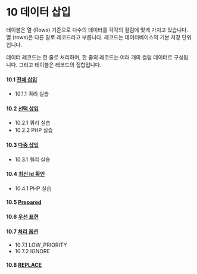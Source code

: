 # 10 데이터 삽입 
테이블은 열 (Rows) 기준으로 다수의 데이터를 각각의 컬럼에 맞게 가지고 있습니다. 열 (rows)은 다른 말로 레코드라고 부릅니다. 레코드는 데이터베이스의 기본 저장 단위입니다.  

데이터 레코드는 한 줄로 처리하며, 한 줄의 레코드는 여러 개의 컬럼 데이터로 구성됩 니다. 그리고 테이블은 레코드의 집합입니다.  

#### 10.1 [전체 삽입](10.1)
* 10.1.1 쿼리 실습

#### 10.2 [선택 삽입](10.2)
* 10.2.1 쿼리 실습
* 10.2.2 PHP 실습

#### 10.3 [다중 삽입](10.3)
* 10.3.1 쿼리 실습

#### 10.4 [최신 Id 확인](10.4)
* 10.4.1 PHP 실습

#### 10.5 [Prepared](10.5)

#### 10.6 [우선 표현](10.6)

#### 10.7 [처리 옵션](10.7)
* 10.7.1 LOW_PRIORITY
* 10.7.2 IGNORE

#### 10.8 [REPLACE](10.8)
